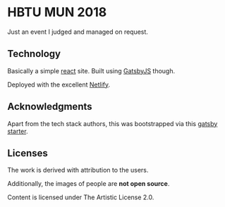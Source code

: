 # HBTU MUN 2018

Just an event I judged and managed on request.

## Technology

Basically a simple [react](https://reactjs.org/) site. Built using [GatsbyJS](https://www.gatsbyjs.org/) though.

Deployed with the excellent [Netlify](https://www.netlify.com/).

## Acknowledgments

Apart from the tech stack authors, this was bootstrapped via this [gatsby starter](https://github.com/ChangoMan/gatsby-starter-dimension).

## Licenses

The work is derived with attribution to the users.

Additionally, the images of people are **not open source**.

Content is licensed under The Artistic License 2.0.